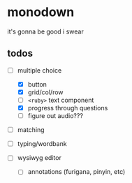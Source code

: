 # monodown

it's gonna be good i swear

## todos

- [ ] multiple choice

  - [x] button
  - [x] grid/col/row
  - [ ] `<ruby>` text component
  - [x] progress through questions
  - [ ] figure out audio???

- [ ] matching
- [ ] typing/wordbank
- [ ] wysiwyg editor
  - [ ] annotations (furigana, pinyin, etc)
